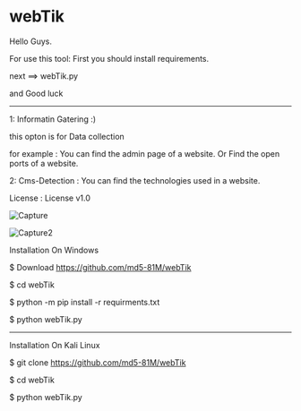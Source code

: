 # webTik


Hello Guys.

For use this tool:
First you should install requirements.

next ==> webTik.py

and Good luck

------------------------------------------------------

1: Informatin Gatering :)

this opton is for Data collection

for example :
You can find the admin page of a website.
Or
Find the open ports of a website.

2: Cms-Detection :
You can find the technologies used in a website.

License :
License v1.0





![Capture](https://user-images.githubusercontent.com/82884284/115515523-76662100-a29a-11eb-9f77-5dc7d166b84f.JPG)


![Capture2](https://user-images.githubusercontent.com/82884284/115515539-79611180-a29a-11eb-953a-36b41143698c.JPG)



Installation On Windows

$ Download  https://github.com/md5-81M/webTik

$ cd webTik

$ python -m pip install -r requirments.txt

$ python webTik.py

---------------------------------------------------------------------------

Installation On Kali Linux

$ git clone https://github.com/md5-81M/webTik

$ cd webTik

$ python webTik.py
